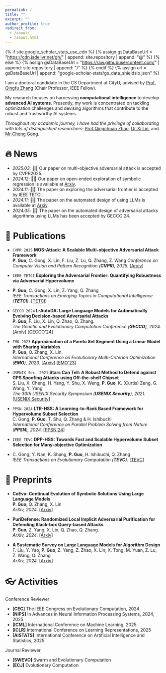 ```yaml
---
permalink: /
title: ""
excerpt: ""
author_profile: true
redirect_from: 
  - /about/
  - /about.html
---
```


{% if site.google_scholar_stats_use_cdn %}
{% assign gsDataBaseUrl = "https://cdn.jsdelivr.net/gh/" | append: site.repository | append: "@" %}
{% else %}
{% assign gsDataBaseUrl = "https://raw.githubusercontent.com/" | append: site.repository | append: "/" %}
{% endif %}
{% assign url = gsDataBaseUrl | append: "google-scholar-stats/gs_data_shieldsio.json" %}

<span class='anchor' id='about-me'></span>


I am a doctoral candidate in the CS Department at CityU, advised by [Prof.&#8202;Qingfu Zhang](https://www.cs.cityu.edu.hk/~qzhan7/index.html) (Chair Professor, IEEE Fellow).

My research focuses on harnessing **computational intelligence** to develop **advanced AI systems**. Presently, my work is concentrated on tackling optimization challenges and devising algorithms that contribute to the robust and trustworthy AI systems.

_Throughout my academic journey, I have had the privilege of collaborating with lots of distinguished researchers:_ [Prof.&#8202;Qingchuan Zhao](https://bruceqczhao.github.io/), [Dr.&#8202;Xi Lin](https://xi-l.github.io/), and [Mr.&#8202;Cheng Gong](https://chenggong1995.github.io/cg.io/).

<!-- _I am always on the lookout for passionate individuals to collaborate with. If you share an interest in advancing AI systems and would like to work together, please reach out to me at pingguo5-c at my dot cityu dot edu dot hk._ -->
<!-- My research interest includes neural machine translation and computer vision. I have published more than 100 papers at the top international AI conferences with total <a href='https://scholar.google.com/citations?user=DhtAFkwAAAAJ'>google scholar citations <strong><span id='total_cit'>260000+</span></strong></a> (You can also use google scholar badge <a href='https://scholar.google.com/citations?user=DhtAFkwAAAAJ'><img src="https://img.shields.io/endpoint?url={{ url | url_encode }}&logo=Google%20Scholar&labelColor=f6f6f6&color=9cf&style=flat&label=citations"></a>). -->



# 🔥 News
- *2025.03*: 🎉🎉 Our paper on multi-objective adversarial attack is accepted by CVPR2025.
- *2024.12*: 🎉🎉 Our paper on open-ended exploration of symbolic regression is available at [Arxiv](https://arxiv.org/abs/2412.18890).
- *2024.11*: 🎉🎉 The paper on exploring the adversarial frontier is accepted by IEEE TETCI.
- *2024.11*: 🎉🎉 The paper on the automated design of using LLMs is available at [Arxiv](https://arxiv.org/abs/2410.14716).
- *2024.05*: 🎉🎉 The paper on the automated design of adversarial attacks algorithms using LLMs has been accepted by GECCO'24.

# 📝 Publications
- ``CVPR 2025`` **MOS-Attack: A Scalable Multi-objective Adversarial Attack Framework**    
**P. Guo**, C. Gong, X. Lin, F. Liu, Z. Lu, Q. Zhang, Z. Wang 
*Conference on Computer Vision and Pattern Recognition (**CVPR**), 2025.* [[Arxiv](https://arxiv.org/abs/2501.07251)]

- ``IEEE TETCI`` **Exploring the Adversarial Frontier: Quantifying Robustness via Adversarial Hypervolume**
- **P. Guo**, C. Gong, X. Lin, Z. Yang, Q. Zhang   
*IEEE Transactions on Emerging Topics in Computational Intelligence (**TETCI**).* [[TETCI](https://ieeexplore.ieee.org/document/10885038)]

- ``GECCO 2024`` **L-AutoDA: Large Language Models for Automatically Evolving Decision-based Adversarial Attacks**    
**P. Guo**, F. Liu, X. Lin, Q. Zhao, Q. Zhang.    
*The Genetic and Evolutionary Computation Conference (**GECCO**), 2024.* [[Arxiv](https://arxiv.org/abs/2401.15335)] [[GECCO'24](https://dl.acm.org/doi/10.1145/3638530.3664121)]

- ``EMO 2023`` **Approximation of a Pareto Set Segment Using a Linear Model with Sharing Variables**    
**P. Guo**, Q. Zhang, X. Lin.    
*International Conference on Evolutionary Multi-Criterion Optimization (**EMO**), 2023.* [[Arxiv](https://arxiv.org/abs/2404.00251)] [[EMO'23](https://link.springer.com/chapter/10.1007/978-3-031-27250-9_18)]

- ``USENIX Sec. 2021`` **Stars Can Tell: A Robust Method to Defend against GPS Spoofing Attacks using Off-the-shelf Chipset**    
S. Liu, X. Cheng, H. Yang, Y. Shu, X. Weng, **P. Guo**, K. (Curtis) Zeng, G. Wang, Y. Yang    
*The 30th USENIX Security Symposium (**USENIX Security**), 2021.* [[USENIX Security](https://www.usenix.org/conference/usenixsecurity21/presentation/liu-shinan)]

- ``PPSN 2024`` **LTR-HSS: A Learning-to-Rank Based Framework for Hypervolume Subset Selection**    
C. Gong, **P. Guo**, T. Shu, Q. Zhang & H. Ishibuchi   
*International Conference on Parallel Problem Solving from Nature (**PPSN**), 2024.* [[PPSN'24](https://link.springer.com/chapter/10.1007/978-3-031-70085-9_3)]

- ``IEEE TEVC`` **DPP-HSS: Towards Fast and Scalable Hypervolume Subset Selection for Many-objective Optimization**
- C. Gong, Y. Nan, K. Shang, **P. Guo**, H. Ishibuchi, Q. Zhang   
*IEEE Transactions on Evolutionary Computation (**TEVC**).* [[TEVC](https://ieeexplore.ieee.org/abstract/document/10742945)]

# 📄 Preprints

- **CoEvo: Continual Evolution of Symbolic Solutions Using Large Language Models**   
**P. Guo**, Q. Zhang, X. Lin   
*ArXiv, 2024.* [[Arxiv](https://arxiv.org/abs/2412.18890)]

- **PuriDefense: Randomized Local Implicit Adversarial Purification for Defending Black-box Query-based Attacks**   
**P. Guo**, Z. Yang, X. Lin, Q. Zhao, Q. Zhang.   
*ArXiv, 2024.* [[Arxiv](https://arxiv.org/abs/2401.10586)]

- **A Systematic Survey on Large Language Models for Algorithm Design**   
F. Liu, Y. Yao, **P. Guo**, Z. Yang, Z. Zhao, X. Lin, X. Tong, M. Yuan, Z. Lu, Z. Wang, Q. Zhang   
*ArXiv, 2024.* [[Arxiv](https://arxiv.org/abs/2410.14716)]


# 👓 Activities 
Conference Reviewer
- **[CEC]** The IEEE Congress on Evolutionary Computation, 2024
- **[NIPS]** In Advances in Neural Information Processing Systems, 2024, 2025
- **[ICML]** International Conference on Machine Learning, 2025
- **[ICLR]** International Conference on Learning Representations, 2025
- **[AISTATS]** International Conference on Artificial Intelligence and Statistics, 2025

Journal Reviewer
- **[SWEVO]** Swarm and Evolutionary Computation
- **[ECJ]** Evolutionary Computation
